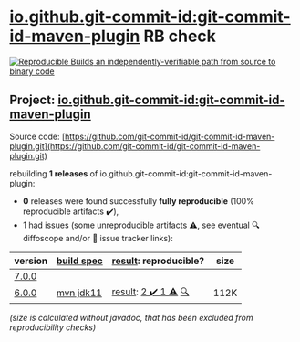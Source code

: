 [io.github.git-commit-id:git-commit-id-maven-plugin](https://central.sonatype.com/artifact/io.github.git-commit-id/git-commit-id-maven-plugin/versions) RB check
=======

[![Reproducible Builds](https://reproducible-builds.org/images/logos/rb.svg) an independently-verifiable path from source to binary code](https://reproducible-builds.org/)

## Project: [io.github.git-commit-id:git-commit-id-maven-plugin](https://central.sonatype.com/artifact/io.github.git-commit-id/git-commit-id-maven-plugin/versions)

Source code: [https://github.com/git-commit-id/git-commit-id-maven-plugin.git](https://github.com/git-commit-id/git-commit-id-maven-plugin.git)

rebuilding **1 releases** of io.github.git-commit-id:git-commit-id-maven-plugin:
- **0** releases were found successfully **fully reproducible** (100% reproducible artifacts :heavy_check_mark:),
- 1 had issues (some unreproducible artifacts :warning:, see eventual :mag: diffoscope and/or :memo: issue tracker links):

| version | [build spec](/BUILDSPEC.md) | [result](https://reproducible-builds.org/docs/jvm/): reproducible? | size |
| -- | --------- | ------ | -- |
| [7.0.0](https://central.sonatype.com/artifact/io.github.git-commit-id/git-commit-id-maven-plugin/7.0.0/pom) | | | |
| [6.0.0](https://central.sonatype.com/artifact/io.github.git-commit-id/git-commit-id-maven-plugin/6.0.0/pom) | [mvn jdk11](git-commit-id-maven-plugin-6.0.0.buildspec) | [result](git-commit-id-maven-plugin-6.0.0.buildinfo): [2 :heavy_check_mark:  1 :warning:](git-commit-id-maven-plugin-6.0.0.buildcompare) [:mag:](git-commit-id-maven-plugin-6.0.0.diffoscope) | 112K |

<i>(size is calculated without javadoc, that has been excluded from reproducibility checks)</i>
